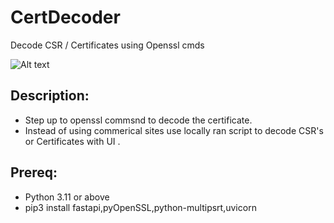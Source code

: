 # CertDecoder
Decode CSR / Certificates using Openssl cmds

![Alt text][def]

## Description: 

- Step up to openssl commsnd to decode the certificate.
- Instead of using commerical sites use locally ran script to decode CSR's or Certificates with UI .

## Prereq:
- Python 3.11 or above
- pip3 install fastapi,pyOpenSSL,python-multipsrt,uvicorn 

[def]: /Users/pb/Desktop/Screenshots/UI.png "UI look"